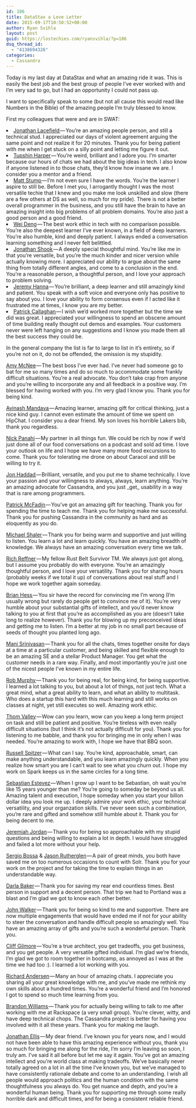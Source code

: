 ```yaml
---
id: 186
title: DataStax a Love Letter
date: 2015-09-17T10:50:52+00:00
author: Ryan Svihla
layout: post
guid: https://lostechies.com/ryansvihla/?p=186
dsq_thread_id:
  - "4138694326"
categories:
  - Cassandra
---
```

<p id="19c9">
  Today is my last day at DataStax and what an amazing ride it was. This is easily the best job and the best group of people I’ve ever worked with and I’m very sad to go, but I had an opportunity I could not pass up.
</p>

<p id="30d6">
  I want to specifically speak to some (but not all cause this would read like Numbers in the Bible) of the amazing people I’m truly blessed to know.
</p>

<p id="4fb4">
  First my colleagues that were and are in SWAT:
</p>

<li id="03a8">
  <a href="https://twitter.com/jlacefie" rel="nofollow" data-href="https://twitter.com/jlacefie">Jonathan Lacefield </a>— You’re an amazing people person, and still a technical stud. I appreciated our days of violent agreement arguing the same point and not realize it for 20 minutes. Thank you for being patient with me when I get stuck on a silly point and letting me figure it out.
</li>
<li id="a92c">
  <a href="https://twitter.com/tupshin" rel="nofollow" data-href="https://twitter.com/tupshin">Tupshin Harper</a> — You’re weird, brilliant and I adore you. I’m smarter because our hours of chats we had about the big ideas in tech. I also know if anyone listened in to those chats, they’d know how insane we are. I consider you a mentor and a friend.
</li>
<li id="c09c">
  <a href="https://twitter.com/mattstump" rel="nofollow" data-href="https://twitter.com/mattstump">Matt Stump </a>— I’m not even sure I have the words. You’re the learner I aspire to still be. Before I met you, I arrogantly thought I was the most versatile techie that I knew and you make me look unskilled and slow (there are a few others at DS as well, so much for my pride). There is not a better overall programmer in the business, and you still have the brain to have an amazing insight into big problems of all problem domains. You’re also just a good person and a good friend.
</li>
<li id="6685">
  <a href="https://www.linkedin.com/in/weideng" rel="nofollow" data-href="https://www.linkedin.com/in/weideng">Wei Deng</a> — The best work ethic in tech with no comparison possible. You’re also the deepest learner I’ve ever known, in a field of deep learners. You’re also humble, kind and deeply patient. I always ended a conversation learning something and I never felt belittled.
</li>
<li id="dae2">
  <a href="https://twitter.com/Shookinator" rel="nofollow" data-href="https://twitter.com/Shookinator">Jonathan Shook </a>— A deeply special thoughtful mind. You’re like me in that you’re versatile, but you’re the much kinder and nicer version while actually knowing more. I appreciated our ability to argue about the same thing from totally different angles, and come to a conclusion in the end. You’re a reasonable person, a thoughtful person, and I love your approach to problem solving.
</li>
<li id="6db5">
  <a href="https://twitter.com/jeromatron" rel="nofollow" data-href="https://twitter.com/jeromatron">Jeremy Hanna</a> — You’re brilliant, a deep learner and still amazingly kind and patient. You speak with a soft voice and everyone only has positive to say about you. I love your ability to form consensus even if I acted like it frustrated me at times, I know you are my better.
</li>
<li id="7f47">
  <a href="https://twitter.com/patcho2005" rel="nofollow" data-href="https://twitter.com/patcho2005">Patrick Callaghan </a>— I wish we’d worked more together but the time we did was great. I appreciated your willingness to spend an obscene amount of time building really thought out demos and examples. Your customers never were left hanging on any suggestions and I know you made them all the best success they could be.
</li>

<p id="e7ad">
  In the general company the list is far to large to list in it’s entirety, so if you’re not on it, do not be offended, the omission is my stupidity.
</p>

<p id="6e2f">
  <a href="https://twitter.com/akm1234" rel="nofollow" data-href="https://twitter.com/akm1234">Amy McNee</a> — The best boss I’ve ever had. I’ve never had someone go to bat for me so many times and do so much to accommodate some frankly difficult situations. You’re a real advocate. You don’t take crap from anyone and you’re willing to incorporate any and all feedback in a positive way. I’m blessed for having worked with you. I’m very glad I know you. Thank you for being kind.
</p>

<p id="8931">
  <a href="https://www.linkedin.com/pub/avinash-mandava/38/ba0/b03" rel="nofollow" data-href="https://www.linkedin.com/pub/avinash-mandava/38/ba0/b03">Avinash Mandava </a>— Amazing learner, amazing gift for critical thinking, just a nice kind guy. I cannot even estimate the amount of time we spent on HipChat. I consider you a dear friend. My son loves his horrible Lakers bib, thank you regardless.
</p>

<p id="d033">
  <a href="https://www.linkedin.com/pub/nick-panahi/5/187/29" rel="nofollow" data-href="https://www.linkedin.com/pub/nick-panahi/5/187/29">Nick Panahi</a> — My partner in all things fun. We could be rich by now if we’d just done all of our food conversations on a podcast and sold ad time. I love your outlook on life and I hope we have many more food excursions to come. Thank you for tolerating me drone on about Caracol and still be willing to try it.
</p>

<p id="6272">
  <a href="https://twitter.com/rustyrazorblade" rel="nofollow" data-href="https://twitter.com/rustyrazorblade">Jon Haddad </a>— Brilliant, versatile, and you put me to shame technically. I love your passion and your willingness to always, always, learn anything. You’re an amazing advocate for Cassandra, and you just _get_ usability in a way that is rare among programmers.
</p>

<p id="a95f">
  <a href="https://twitter.com/PatrickMcFadin" rel="nofollow" data-href="https://twitter.com/PatrickMcFadin">Patrick McFadin </a>— You’ve got an amazing gift for teaching. Thank you for spending the time to teach me. Thank you for helping make me successful. Thank you for pushing Cassandra in the community as hard and as eloquently as you do.
</p>

<p id="50f3">
  <a href="https://www.linkedin.com/in/mshaler" rel="nofollow" data-href="https://www.linkedin.com/in/mshaler">Michael Shaler </a>— Thank you for being warm and supportive and just willing to listen. You learn a lot and learn quickly. You have an amazing breadth of knowledge. We always have an amazing conversation every time we talk.
</p>

<p id="588a">
  <a href="https://www.linkedin.com/in/richreffner" rel="nofollow" data-href="https://www.linkedin.com/in/richreffner">Rich Reffner</a> — My fellow Rust Belt Survivor TM. We always just got along, but I assume you probably do with everyone. You’re an amazingly thoughtful person, and I love your versatility. Thank you for sharing hours (probably weeks if we total it up) of conversations about real stuff and I hope we work together again someday.
</p>

<p id="a41b">
  <a href="https://www.linkedin.com/in/brianmhess" rel="nofollow" data-href="https://www.linkedin.com/in/brianmhess">Brian Hess </a>— You sir have the record for convincing me I’m wrong (I’m usually wrong but rarely do people get to convince me of it). You’re very humble about your substantial gifts of intellect, and you’d never know talking to you at first that you’re as accomplished as you are (doesn’t take long to realize however). Thank you for blowing up my preconceived ideas and getting me to listen. I’m a better at my job in no small part because of seeds of thought you planted long ago.
</p>

<p id="b601">
  <a href="https://twitter.com/mani_srini" rel="nofollow" data-href="https://twitter.com/mani_srini">Mani Srinivasan</a> — Thank you for all the chats, times together onsite for days at a time at a particular customer, and being skilled and flexible enough to be an amazing SE and a stellar Product Manager. You get what the customer needs in a rare way. Finally, and most importantly you’re just one of the nicest people I’ve known in my entire life.
</p>

<p id="aff3">
  <a href="https://www.linkedin.com/in/profilerobmurphy" rel="nofollow" data-href="https://www.linkedin.com/in/profilerobmurphy">Rob Murphy </a>— Thank you for being real, for being kind, for being supportive. I learned a lot talking to you, but about a lot of things, not just tech. What a great mind, what a great ability to learn, and what an ability to multitask. Who does a startup this hard with this much learning and still works on classes at night, yet still executes so well. Amazing work ethic.
</p>

<p id="d925">
  <a href="https://twitter.com/thomvalley" rel="nofollow" data-href="https://twitter.com/thomvalley">Thom Valley</a> — Wow can you learn, wow can you keep a long term project on task and still be patient and positive. You’re tireless with even really difficult situations (but I think it’s not actually difficult for you). Thank you for listening to me babble, and thank you for bringing me in only when I was needed. You’re amazing to work with, I hope we have that BBQ soon.
</p>

<p id="05a6">
  <a href="https://twitter.com/RussSpitzer" rel="nofollow" data-href="https://twitter.com/RussSpitzer">Russell Spitzer</a> — What can I say. You’re kind, approachable, smart, can make anything understandable, and you learn amazingly quickly. When you realize how smart you are I can’t wait to see what you churn out. I hope my work on Spark keeps us in the same circles for a long time.
</p>

<p id="0909">
  <a href="https://www.linkedin.com/pub/sebastian-estevez/18/449/56a" rel="nofollow" data-href="https://www.linkedin.com/pub/sebastian-estevez/18/449/56a">Sebastian Estevez </a>— When I grow up I want to be Sebastian, oh wait you’re like 15 years younger than me? You’re going to someday be beyond us all. Amazing talent and execution, I hope someday when you start your billon dollar idea you look me up. I deeply admire your work ethic, your technical versatility, and your organzation skills. I’ve never seen such a combination, you’re rare and gifted and somehow still humble about it. Thank you for being decent to me.
</p>

<p id="5225">
  <a href="https://www.linkedin.com/in/jeremiahdjordan" rel="nofollow" data-href="https://www.linkedin.com/in/jeremiahdjordan">Jeremiah Jordan</a> — Thank you for being so approachable with my stupid questions and being willing to explain a lot in depth. I would have struggled and failed a lot more without your help.
</p>

<p id="3273">
  <a href="https://www.linkedin.com/in/sergiob" rel="nofollow" data-href="https://www.linkedin.com/in/sergiob">Sergio Bossa</a> & <a href="https://www.linkedin.com/in/jasonrutherglen" rel="nofollow" data-href="https://www.linkedin.com/in/jasonrutherglen">Jason Rutherglen</a> — A pair of great minds, you both have saved me on too numerous occasions to count with Solr. Thank you for your work on the project and for taking the time to explain things in an understandable way.
</p>

<p id="d98d">
  <a href="https://www.linkedin.com/pub/darla-baker/16/542/b23" rel="nofollow" data-href="https://www.linkedin.com/pub/darla-baker/16/542/b23">Darla Baker</a> — Thank you for saving my rear end countless times. Best person in support and a decent person. That trip we had to Portland was a blast and I’m glad we got to know each other better.
</p>

<p id="2879">
  <a href="https://www.linkedin.com/pub/john-walker/0/191/393" rel="nofollow" data-href="https://www.linkedin.com/pub/john-walker/0/191/393">John Walker</a> — Thank you for being so kind to me and supportive. There are now multiple engagements that would have ended me if not for your ability to steer the conversation and handle difficult people so amazingly well. You have an amazing array of gifts and you’re such a wonderful person. Thank you.
</p>

<p id="cd37">
  <a href="https://www.linkedin.com/in/cliffgilmore" rel="nofollow" data-href="https://www.linkedin.com/in/cliffgilmore">Cliff Gilmore</a> — You’re a true architect, you get tradeoffs, you get business, and you get people. A very versatile gifted individual. I’m glad we’re friends, I’m glad we got to room together in bootcamp, as annoyed as I was at the time we had too :). I learned a lot working with you.
</p>

<p id="bd57">
  <a href="https://www.linkedin.com/in/richandersen" rel="nofollow" data-href="https://www.linkedin.com/in/richandersen">Richard Andersen</a> — Many an hour of amazing chats. I appreciate you sharing all your great knowledge with me, and you’ve made me rethink my own skills about a hundred times. You’re a wonderful friend and I’m honored I got to spend so much time learning from you.
</p>

<p id="c6b4">
  <a href="https://twitter.com/faltering" rel="nofollow" data-href="https://twitter.com/faltering">Brandon Williams </a>— Thank you for actually being willing to talk to me after working with me at Rackspace (a very small group). You’re clever, witty, and have deep technical chops. The Cassandra project is better for having you involved with it all these years. Thank you for making me laugh.
</p>

<p id="0896">
  <a href="https://twitter.com/spyced" rel="nofollow" data-href="https://twitter.com/spyced">Jonathan Ellis</a> — My dear friend. I’ve known you for years now, and I would not have been able to have this amazing experience without you, thank you so much for bringing me along for the ride, I’m sorry I’m leaving so soon, I truly am. I’ve said it all before but let me say it again. You’ve got an amazing intellect and you’re world class at making tradeoffs. We’ve basically never totally agreed on a lot in all the time I’ve known you, but we’ve managed to have consistently rationale debate and come to an understanding. I wish all people would approach politics and the human condition with the same thoughtfulness you always do. You get nuance and depth, and you’re a wonderful human being. Thank you for supporting me through some really horrible dark and difficult times, and for being a consistent reliable friend.
</p>